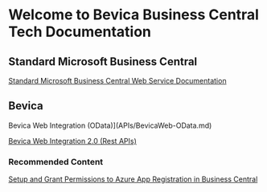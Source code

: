 # Welcome to Bevica Business Central Tech Documentation 

## Standard Microsoft Business Central 

[Standard Microsoft Business Central Web Service Documentation](BC/BC-Standard.md)

## Bevica

Bevica Web Integration (OData)](APIs/BevicaWeb-OData.md)

[Bevica Web Integration 2.0 (Rest APIs)](APIs/Bevica-2_0.md)

### Recommended Content

[Setup and Grant Permissions to Azure App Registration in Business Central](BC/AzureADAppRegistration.md)
